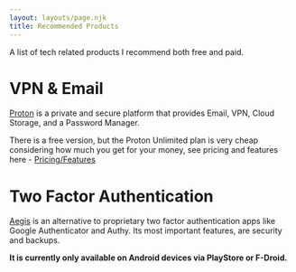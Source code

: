 ```yaml
---
layout: layouts/page.njk
title: Recommended Products
---
```

A list of tech related products I recommend both free and paid.



# VPN & Email

[Proton](https://proton.me/) is a private and secure platform that provides Email, VPN, Cloud Storage, and a Password Manager. 

There is a free version, but the Proton Unlimited plan is very cheap considering how much you get for your money, see pricing and features here - [Pricing/Features](https://proton.me/mail/pricing)



# Two Factor Authentication

[Aegis](https://getaegis.app/) is an alternative to proprietary two factor authentication apps like Google Authenticator and Authy. Its most important features, are security and backups.

**It is currently only available on Android devices via PlayStore or F-Droid.**